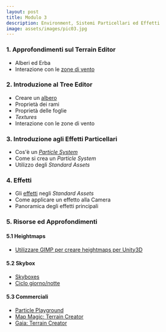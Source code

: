 ```yaml
---
layout: post
title: Modulo 3
description: Environment, Sistemi Particellari ed Effetti
image: assets/images/pic03.jpg
---
```


<h3>1. Approfondimenti sul Terrain Editor</h3>

<ul>
    <li>Alberi ed Erba</li>
    <li>Interazione con le <a href="https://docs.unity3d.com/Manual/terrain-WindZones.html" target="_blank">zone di vento</a></li>
</ul>

<h3>2. Introduzione al Tree Editor</h3>

<ul>
    <li>Creare un  <a href="https://docs.unity3d.com/Manual/tree-Structure.html" target="_blank">albero</a></li>
    <li>Proprietà dei rami</li>
    <li>Proprietà delle foglie</em></li>
    <li><em>Textures</em></li>
    <li>Interazione con le zone di vento</li>
</ul>

<h3>3. Introduzione agli Effetti Particellari</h3>

<ul>
    <li>Cos'è un <em><a href="https://docs.unity3d.com/Manual/PartSysWhatIs.html" target="_blank">Particle System</a></em></li>
    <li>Come si crea un <em>Particle System</em></li>
    <li>Utilizzo degli <em>Standard Assets</em></li>
</ul>

<h3>4. Effetti</h3>

<ul>
    <li>Gli <a href="https://docs.unity3d.com/Manual/comp-ImageEffects.html" target="_blank">effetti</a> negli <em>Standard Assets</em></li>
    <li>Come applicare un effetto alla Camera</li>
    <li>Panoramica degli effetti principali</li>
</ul>

<h3>5. Risorse ed Approfondimenti</h3>

<h4>5.1 Heightmaps</h4>

<ul>
    <li><a href="https://medium.com/@nickfourtimes/using-gimp-heightmaps-in-unity-16160e28ce22#.nh56lm459" target="_blank">Utilizzare GIMP per creare heightmaps per Unity3D</a></li>
</ul>

<h4>5.2 Skybox</h4>

<ul>
    <li><a href="https://www.assetstore.unity3d.com/en/#!/search/page=1/sortby=relevance/query=category:53&price:0-0&skybox" target="_blank">Skyboxes</a></li>
    <li><a href="https://www.assetstore.unity3d.com/en/#!/content/71422" target="_blank">Ciclo giorno/notte</a></li>
</ul>

<h4>5.3 Commerciali</h4>

<ul>
    <li><a href="https://www.assetstore.unity3d.com/#!/content/13325?aid=1011lHJn" target="_blank">Particle Playground</a></li>
    <li><a href="https://www.assetstore.unity3d.com/#!/content/56762?aid=1011lHJn" target="_blank">Map Magic: Terrain Creator</a></li>
    <li><a href="https://www.assetstore.unity3d.com/#!/content/42618?aid=1011lHJn" target="_blank">Gaia: Terrain Creator</a></li>
</ul>